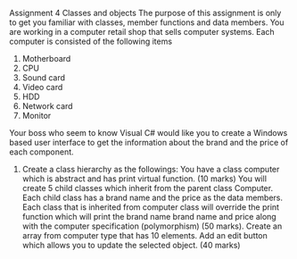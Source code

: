Assignment 4            Classes and objectsThe purpose of this assignment is only to get you familiar with classes, member functions and data members.You are working in a computer retail shop that sells computer systems. Each computer is consisted of the following items1.	Motherboard2.	CPU3.	Sound card 4.	Video card 5.	HDD6.	Network card7.	MonitorYour boss who seem to know Visual C# would like you to create a Windows based user interface to get the information about the brand and the price of each component.1.	Create a class hierarchy as the followings:You have a class computer which is abstract and has print virtual function.  (10 marks)You will create 5 child classes which inherit from the parent class Computer.  Each child class has a brand name and the price as the data members. Each class that is inherited from computer class will override the print function which will print the brand name brand name and price along with the computer specification (polymorphism) (50 marks).Create an array from computer type that has 10 elements. Add an edit button which allows you to update the selected object. (40 marks)